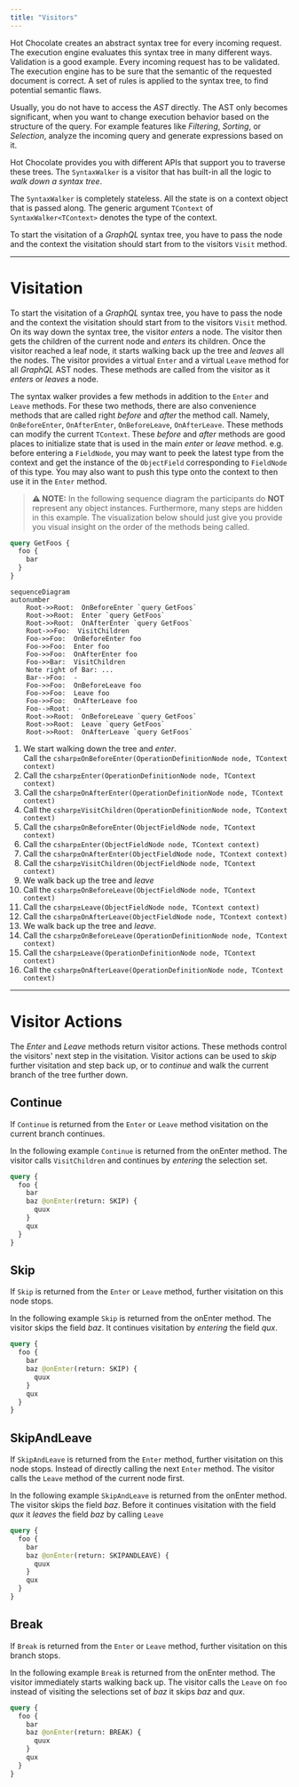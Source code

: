 ```yaml
---
title: "Visitors"
---
```


Hot Chocolate creates an abstract syntax tree for every incoming request. The execution engine evaluates this syntax tree in many different ways. Validation is a good example. Every incoming request has to be validated. The execution engine has to be sure that the semantic of the requested document is correct. A set of rules is applied to the syntax tree, to find potential semantic flaws.

Usually, you do not have to access the _AST_ directly. The AST only becomes significant, when you want to change execution behavior based on the structure of the query. For example features like _Filtering_, _Sorting_, or _Selection_, analyze the incoming query and generate expressions based on it.

Hot Chocolate provides you with different APIs that support you to traverse these trees. The `SyntaxWalker` is a visitor that has built-in all the logic to _walk down a syntax tree_.

The `SyntaxWalker` is completely stateless. All the state is on a context object that is passed along. The generic argument `TContext` of `SyntaxWalker<TContext>` denotes the type of the context.

To start the visitation of a _GraphQL_ syntax tree, you have to pass the node and the context the visitation should start from to the visitors `Visit` method.

---

# Visitation

To start the visitation of a _GraphQL_ syntax tree, you have to pass the node and the context the visitation should start from to the visitors `Visit` method. On its way down the syntax tree, the visitor _enters_ a node. The visitor then gets the children of the current node and _enters_ its children. Once the visitor reached a leaf node, it starts walking back up the tree and _leaves_ all the nodes. The visitor provides a virtual `Enter` and a virtual `Leave` method for all _GraphQL_ AST nodes. These methods are called from the visitor as it _enters_ or _leaves_ a node.

The syntax walker provides a few methods in addition to the `Enter` and `Leave` methods. For these two methods, there are also convenience methods that are called right _before_ and _after_ the method call. Namely, `OnBeforeEnter`, `OnAfterEnter`, `OnBeforeLeave`, `OnAfterLeave`.
These methods can modify the current `TContext`. These _before_ and _after_ methods are good places to initialize state that is used in the main _enter_ or _leave_ method. e.g. before entering a `FieldNode`, you may want to peek the latest type from the context and get the instance of the `ObjectField` corresponding to `FieldNode` of this type. You may also want to push this type onto the context to then use it in the `Enter` method.

> **⚠️ NOTE:** In the following sequence diagram the participants do **NOT** represent any object instances. Furthermore, many steps are hidden in this example. The visualization below should just give you provide you visual insight on the order of the methods being called.

```graphql
query GetFoos {
  foo {
    bar
  }
}
```

```mermaid
sequenceDiagram
autonumber
    Root->>Root:  OnBeforeEnter `query GetFoos`
    Root->>Root:  Enter `query GetFoos`
    Root->>Root:  OnAfterEnter `query GetFoos`
    Root->>Foo:  VisitChildren
    Foo->>Foo:  OnBeforeEnter foo
    Foo->>Foo:  Enter foo
    Foo->>Foo:  OnAfterEnter foo
    Foo->>Bar:  VisitChildren
    Note right of Bar: ...
    Bar-->Foo:  -
    Foo->>Foo:  OnBeforeLeave foo
    Foo->>Foo:  Leave foo
    Foo->>Foo:  OnAfterLeave foo
    Foo-->Root:  -
    Root->>Root:  OnBeforeLeave `query GetFoos`
    Root->>Root:  Leave `query GetFoos`
    Root->>Root:  OnAfterLeave `query GetFoos`
```

1. We start walking down the tree and _enter_. <br/> Call the `csharp±OnBeforeEnter(OperationDefinitionNode node, TContext context)`
2. Call the `csharp±Enter(OperationDefinitionNode node, TContext context)`
3. Call the `csharp±OnAfterEnter(OperationDefinitionNode node, TContext context)`
4. Call the `csharp±VisitChildren(OperationDefinitionNode node, TContext context)`
5. Call the `csharp±OnBeforeEnter(ObjectFieldNode node, TContext context)`
6. Call the `csharp±Enter(ObjectFieldNode node, TContext context)`
7. Call the `csharp±OnAfterEnter(ObjectFieldNode node, TContext context)`
8. Call the `csharp±VisitChildren(ObjectFieldNode node, TContext context)`
9. We walk back up the tree and _leave_
10. Call the `csharp±OnBeforeLeave(ObjectFieldNode node, TContext context)`
11. Call the `csharp±Leave(ObjectFieldNode node, TContext context)`
12. Call the `csharp±OnAfterLeave(ObjectFieldNode node, TContext context)`
13. We walk back up the tree and _leave_.
14. Call the `csharp±OnBeforeLeave(OperationDefinitionNode node, TContext context)`
15. Call the `csharp±Leave(OperationDefinitionNode node, TContext context)`
16. Call the `csharp±OnAfterLeave(OperationDefinitionNode node, TContext context)`

---

# Visitor Actions

The _Enter_ and _Leave_ methods return visitor actions. These methods control the visitors' next step in the visitation. Visitor actions can be used to _skip_ further visitation and step back up, or to _continue_ and walk the current branch of the tree further down.

## Continue

If `Continue` is returned from the `Enter` or `Leave` method visitation on the current branch continues.

In the following example `Continue` is returned from the onEnter method. The visitor calls `VisitChildren` and continues by _entering_ the selection set.

```graphql {4}
query {
  foo {
    bar
    baz @onEnter(return: SKIP) {
      quux
    }
    qux
  }
}
```

## Skip

If `Skip` is returned from the `Enter` or `Leave` method, further visitation on this node stops.

In the following example `Skip` is returned from the onEnter method. The visitor skips the field _baz_. It continues visitation by _entering_ the field _qux_.

```graphql {4}
query {
  foo {
    bar
    baz @onEnter(return: SKIP) {
      quux
    }
    qux
  }
}
```

## SkipAndLeave

If `SkipAndLeave` is returned from the `Enter` method, further visitation on this node stops. Instead of directly calling the next `Enter` method. The visitor calls the `Leave` method of the current node first.

In the following example `SkipAndLeave` is returned from the onEnter method. The visitor skips the field _baz_. Before it continues visitation with the field _qux_ it _leaves_ the field _baz_ by calling `Leave`

```graphql {4}
query {
  foo {
    bar
    baz @onEnter(return: SKIPANDLEAVE) {
      quux
    }
    qux
  }
}
```

## Break

If `Break` is returned from the `Enter` or `Leave` method, further visitation on this branch stops.

In the following example `Break` is returned from the onEnter method. The visitor immediately starts walking back up. The visitor calls the `Leave` on `foo` instead of visiting the selections set of _baz_ it skips _baz_ and _qux_.

```graphql {4}
query {
  foo {
    bar
    baz @onEnter(return: BREAK) {
      quux
    }
    qux
  }
}
```
